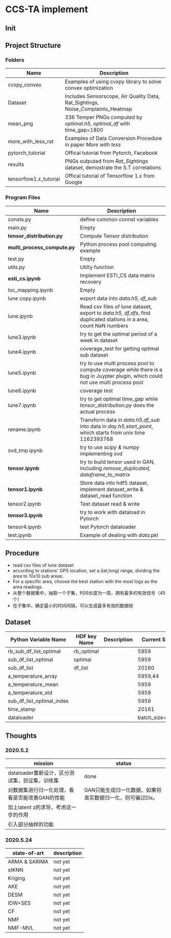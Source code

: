 # CCS-TA implement 

## Init

## Project Structure
### Folders
| Name| Description|
|------|--------|
|cvxpy_convex|Examples of using cvxpy library to solve convex optimization|
|Dataset|Includes Sensorscope, Air Quality Data, Rat_Sightings, Noise_Complaints_Heatmap|
|mean_png|336 Temper PNGs computed by *optimal.h5, optimal_df*  with time_gap=1800|
|more_with_less_rat|Examples of Data Conversion Procedure in paper *More with less*|
|pytorch_tutorial|Offical tutorial from Pytorch, Facebook|
|results|PNGs outputed from *Rat_Sightings* dataset, demostrate the S.T correlations|
|tensorflow1.x_tutorial|Offical tutorial of Tensorflow 1.x from Google|

### Program Files

|Name|Description|
| ---- | ---- |
| consts.py | define common connst variables |
| main.py | Empty |
|**tensor_distribution.py**| Compute Tensor distribution |
|**multi_process_compute.py**| Python process pool computing example |
|test.py| Empty |
|utils.py| Utilty function |
| **esti_cs.ipynb** | Implement ESTI_CS data matrix recovery |
| loc_mapping.ipynb | Empty |
| lune copy.ipynb | export data into *data.h5, df_sub* |
| lune.ipynb | Read csv files of lune dataset, export to *data.h5, df,dfs*, find duplicated stations in a area, count NaN numbers |
| lune3.ipynb | try to get the optimal period of a week in dataset |
| lune4.ipynb | coverage_test for getting optimal sub dataset |
| lune5.ipynb | try to use multi process pool to compute coverage while there is a bug in Juypter plugin, which could not use multi process pool |
| lune6.ipynb | coverage test |
| lune7.ipynb | try to get optimal time_gap while *tensor_distribution.py* does the actual process |
| rename.ipynb | Transform data in *data.h5,df_sub* into data in *day.h5,start_point*, which starts from unix time 1162393768 |
| svd_tmp.ipynb | try to use *scipy & numpy* implementing svd |
| **tensor.ipynb** | try to build tensor used in GAN, including *remove_duplicated, dataframe_to_matrix* |
| **tensor1.ipynb** | Store data into hdf5 dataset, implement dataset_write & dataset_read function |
|tensor2.ipynb| Test dataset read & write|
|**tensor3.ipynb**| try to work with dataload in Pytorch|
|tensor4.ipynb| test Pytorch dataloader|
| test.ipynb | Example of dealing with *data.pkl* |

## Procedure

- read csv files of lune dataset
- according to stations' GPS location, set a (lat,long) range, dividing the area to 10x10 sub areas.
- For a specific area, choose the best station with the most logs as the area readings. 
- 从整个数据集中，抽取一个子集，时间长度为一周，拥有最多的有效信号（45个）
- 在子集中，确定最小的时间间隔，可以生成最多有效的数据帧

## Dataset

|Python Variable Name| HDF key Name |Description |Current Size|File Name|
| ---- | ---- |---|---|----|
| rb_sub_df_list_optimal | rb_optimal ||5959|ds_rb_optimal.h5|
| sub_df_list_optimal | optimal ||5959|ds_optimal.h5|
| sub_df_list | df_list ||20160|ds_df_list.h5|
| a_temperature_array |      ||5959,44|dataset.hdf5|
|a_temperature_mean|||5959|dataset.hdf5|
|a_temperature_std|||5959|dataset.hdf5|
|sub_df_list_optimal_index|||5959|dataset.hdf5|
|time_stamp|||20161|dataset.hdf5|
|dataloader|||batch_size=500|dataloader.pt|

## Thoughts
### 2020.5.2
|mission|status|
|----|---|
|dataloader重新设计，区分测试集，验证集，训练集|done|
|对数据集进行归一化处理，看看是否能改善GAN的性能|GAN只能生成归一化数据，如果将真实数据归一化，则可骗过Dis。|
|加上latent z的求导，考虑这一步的作用||
|引入部分抽样的功能||

### 2020.5.24
|state-of-art|description|
|----|----|
|ARMA & SARIMA| not yet|
|stKNN|not yet|
|Kriging| not yet|
|AKE|not yet|
|DESM| not yet|
|IDW+SES|not yet|
|CF|not yet|
|NMF| not yet|
|NMF-MVL|not yet|